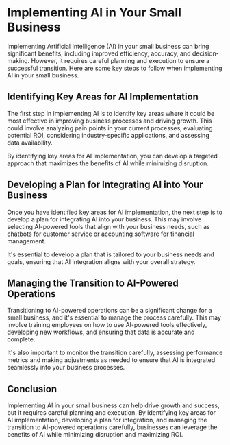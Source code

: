 Implementing AI in Your Small Business
======================================

Implementing Artificial Intelligence (AI) in your small business can bring significant benefits, including improved efficiency, accuracy, and decision-making. However, it requires careful planning and execution to ensure a successful transition. Here are some key steps to follow when implementing AI in your small business.

Identifying Key Areas for AI Implementation
-------------------------------------------

The first step in implementing AI is to identify key areas where it could be most effective in improving business processes and driving growth. This could involve analyzing pain points in your current processes, evaluating potential ROI, considering industry-specific applications, and assessing data availability.

By identifying key areas for AI implementation, you can develop a targeted approach that maximizes the benefits of AI while minimizing disruption.

Developing a Plan for Integrating AI into Your Business
-------------------------------------------------------

Once you have identified key areas for AI implementation, the next step is to develop a plan for integrating AI into your business. This may involve selecting AI-powered tools that align with your business needs, such as chatbots for customer service or accounting software for financial management.

It's essential to develop a plan that is tailored to your business needs and goals, ensuring that AI integration aligns with your overall strategy.

Managing the Transition to AI-Powered Operations
------------------------------------------------

Transitioning to AI-powered operations can be a significant change for a small business, and it's essential to manage the process carefully. This may involve training employees on how to use AI-powered tools effectively, developing new workflows, and ensuring that data is accurate and complete.

It's also important to monitor the transition carefully, assessing performance metrics and making adjustments as needed to ensure that AI is integrated seamlessly into your business processes.

Conclusion
----------

Implementing AI in your small business can help drive growth and success, but it requires careful planning and execution. By identifying key areas for AI implementation, developing a plan for integration, and managing the transition to AI-powered operations carefully, businesses can leverage the benefits of AI while minimizing disruption and maximizing ROI.
